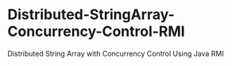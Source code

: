 # Distributed-StringArray-Concurrency-Control-RMI
Distributed String Array with Concurrency Control Using Java RMI

